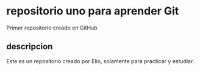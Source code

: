 # repositorio uno para aprender Git
Primer repositorio creado en GitHub

## descripcion 
Este es un repositorio creado por Elio, solamente para practicar y estudiar.
